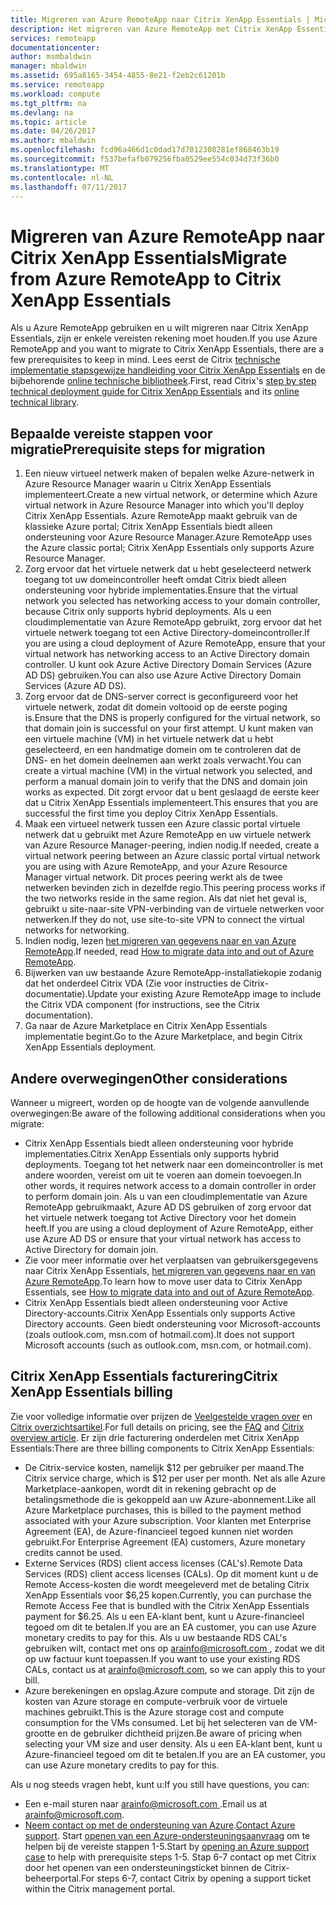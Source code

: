 ```yaml
---
title: Migreren van Azure RemoteApp naar Citrix XenApp Essentials | Microsoft Docs
description: Het migreren van Azure RemoteApp met Citrix XenApp Essentials
services: remoteapp
documentationcenter: 
author: msmbaldwin
manager: mbaldwin
ms.assetid: 695a8165-3454-4855-8e21-f2eb2c61201b
ms.service: remoteapp
ms.workload: compute
ms.tgt_pltfrm: na
ms.devlang: na
ms.topic: article
ms.date: 04/26/2017
ms.author: mbaldwin
ms.openlocfilehash: fcd96a466d1c0dad17d7012308281ef868463b19
ms.sourcegitcommit: f537befafb079256fba0529ee554c034d73f36b0
ms.translationtype: MT
ms.contentlocale: nl-NL
ms.lasthandoff: 07/11/2017
---
```

# <a name="migrate-from-azure-remoteapp-to-citrix-xenapp-essentials"></a><span data-ttu-id="3fa67-103">Migreren van Azure RemoteApp naar Citrix XenApp Essentials</span><span class="sxs-lookup"><span data-stu-id="3fa67-103">Migrate from Azure RemoteApp to Citrix XenApp Essentials</span></span>

<span data-ttu-id="3fa67-104">Als u Azure RemoteApp gebruiken en u wilt migreren naar Citrix XenApp Essentials, zijn er enkele vereisten rekening moet houden.</span><span class="sxs-lookup"><span data-stu-id="3fa67-104">If you use Azure RemoteApp and you want to migrate to Citrix XenApp Essentials, there are a few prerequisites to keep in mind.</span></span> <span data-ttu-id="3fa67-105">Lees eerst de Citrix [technische implementatie stapsgewijze handleiding voor Citrix XenApp Essentials](https://docs.citrix.com/content/dam/docs/en-us/citrix-cloud/downloads/xenapp-essentials-deployment-guide.pdf) en de bijbehorende [online technische bibliotheek](http://docs.citrix.com/en-us/citrix-cloud/xenapp-and-xendesktop-service/xenapp-essentials.html).</span><span class="sxs-lookup"><span data-stu-id="3fa67-105">First, read Citrix's [step by step technical deployment guide for Citrix XenApp Essentials](https://docs.citrix.com/content/dam/docs/en-us/citrix-cloud/downloads/xenapp-essentials-deployment-guide.pdf) and its [online technical library](http://docs.citrix.com/en-us/citrix-cloud/xenapp-and-xendesktop-service/xenapp-essentials.html).</span></span> 

## <a name="prerequisite-steps-for-migration"></a><span data-ttu-id="3fa67-106">Bepaalde vereiste stappen voor migratie</span><span class="sxs-lookup"><span data-stu-id="3fa67-106">Prerequisite steps for migration</span></span>

1. <span data-ttu-id="3fa67-107">Een nieuw virtueel netwerk maken of bepalen welke Azure-netwerk in Azure Resource Manager waarin u Citrix XenApp Essentials implementeert.</span><span class="sxs-lookup"><span data-stu-id="3fa67-107">Create a new virtual network, or determine which Azure virtual network in Azure Resource Manager into which you'll deploy Citrix XenApp Essentials.</span></span> <span data-ttu-id="3fa67-108">Azure RemoteApp maakt gebruik van de klassieke Azure portal; Citrix XenApp Essentials biedt alleen ondersteuning voor Azure Resource Manager.</span><span class="sxs-lookup"><span data-stu-id="3fa67-108">Azure RemoteApp uses the Azure classic portal; Citrix XenApp Essentials only supports Azure Resource Manager.</span></span>  
2. <span data-ttu-id="3fa67-109">Zorg ervoor dat het virtuele netwerk dat u hebt geselecteerd netwerk toegang tot uw domeincontroller heeft omdat Citrix biedt alleen ondersteuning voor hybride implementaties.</span><span class="sxs-lookup"><span data-stu-id="3fa67-109">Ensure that the virtual network you selected has networking access to your domain controller, because Citrix only supports hybrid deployments.</span></span> <span data-ttu-id="3fa67-110">Als u een cloudimplementatie van Azure RemoteApp gebruikt, zorg ervoor dat het virtuele netwerk toegang tot een Active Directory-domeincontroller.</span><span class="sxs-lookup"><span data-stu-id="3fa67-110">If you are using a cloud deployment of Azure RemoteApp, ensure that your virtual network has networking access to an Active Directory domain controller.</span></span> <span data-ttu-id="3fa67-111">U kunt ook Azure Active Directory Domain Services (Azure AD DS) gebruiken.</span><span class="sxs-lookup"><span data-stu-id="3fa67-111">You can also use Azure Active Directory Domain Services (Azure AD DS).</span></span> 
3. <span data-ttu-id="3fa67-112">Zorg ervoor dat de DNS-server correct is geconfigureerd voor het virtuele netwerk, zodat dit domein voltooid op de eerste poging is.</span><span class="sxs-lookup"><span data-stu-id="3fa67-112">Ensure that the DNS is properly configured for the virtual network, so that domain join is successful on your first attempt.</span></span> <span data-ttu-id="3fa67-113">U kunt maken van een virtuele machine (VM) in het virtuele netwerk dat u hebt geselecteerd, en een handmatige domein om te controleren dat de DNS- en het domein deelnemen aan werkt zoals verwacht.</span><span class="sxs-lookup"><span data-stu-id="3fa67-113">You can create a virtual machine (VM) in the virtual network you selected, and perform a manual domain join to verify that the DNS and domain join works as expected.</span></span> <span data-ttu-id="3fa67-114">Dit zorgt ervoor dat u bent geslaagd de eerste keer dat u Citrix XenApp Essentials implementeert.</span><span class="sxs-lookup"><span data-stu-id="3fa67-114">This ensures that you are successful the first time you deploy Citrix XenApp Essentials.</span></span> 
4. <span data-ttu-id="3fa67-115">Maak een virtueel netwerk tussen een Azure classic portal virtuele netwerk dat u gebruikt met Azure RemoteApp en uw virtuele netwerk van Azure Resource Manager-peering, indien nodig.</span><span class="sxs-lookup"><span data-stu-id="3fa67-115">If needed, create a virtual network peering between an Azure classic portal virtual network you are using with Azure RemoteApp, and your Azure Resource Manager virtual network.</span></span> <span data-ttu-id="3fa67-116">Dit proces peering werkt als de twee netwerken bevinden zich in dezelfde regio.</span><span class="sxs-lookup"><span data-stu-id="3fa67-116">This peering process works if the two networks reside in the same region.</span></span> <span data-ttu-id="3fa67-117">Als dat niet het geval is, gebruikt u site-naar-site VPN-verbinding van de virtuele netwerken voor netwerken.</span><span class="sxs-lookup"><span data-stu-id="3fa67-117">If they do not, use site-to-site VPN to connect the virtual networks for networking.</span></span> 
5. <span data-ttu-id="3fa67-118">Indien nodig, lezen [het migreren van gegevens naar en van Azure RemoteApp](remoteapp-migrate.md).</span><span class="sxs-lookup"><span data-stu-id="3fa67-118">If needed, read [How to migrate data into and out of Azure RemoteApp](remoteapp-migrate.md).</span></span> 
6. <span data-ttu-id="3fa67-119">Bijwerken van uw bestaande Azure RemoteApp-installatiekopie zodanig dat het onderdeel Citrix VDA (Zie voor instructies de Citrix-documentatie).</span><span class="sxs-lookup"><span data-stu-id="3fa67-119">Update your existing Azure RemoteApp image to include the Citrix VDA component (for instructions, see the Citrix documentation).</span></span> 
7. <span data-ttu-id="3fa67-120">Ga naar de Azure Marketplace en Citrix XenApp Essentials implementatie begint.</span><span class="sxs-lookup"><span data-stu-id="3fa67-120">Go to the Azure Marketplace, and begin Citrix XenApp Essentials deployment.</span></span>

## <a name="other-considerations"></a><span data-ttu-id="3fa67-121">Andere overwegingen</span><span class="sxs-lookup"><span data-stu-id="3fa67-121">Other considerations</span></span>

<span data-ttu-id="3fa67-122">Wanneer u migreert, worden op de hoogte van de volgende aanvullende overwegingen:</span><span class="sxs-lookup"><span data-stu-id="3fa67-122">Be aware of the following additional considerations when you migrate:</span></span>
- <span data-ttu-id="3fa67-123">Citrix XenApp Essentials biedt alleen ondersteuning voor hybride implementaties.</span><span class="sxs-lookup"><span data-stu-id="3fa67-123">Citrix XenApp Essentials only supports hybrid deployments.</span></span> <span data-ttu-id="3fa67-124">Toegang tot het netwerk naar een domeincontroller is met andere woorden, vereist om uit te voeren aan domein toevoegen.</span><span class="sxs-lookup"><span data-stu-id="3fa67-124">In other words, it requires network access to a domain controller in order to perform domain join.</span></span> <span data-ttu-id="3fa67-125">Als u van een cloudimplementatie van Azure RemoteApp gebruikmaakt, Azure AD DS gebruiken of zorg ervoor dat het virtuele netwerk toegang tot Active Directory voor het domein heeft.</span><span class="sxs-lookup"><span data-stu-id="3fa67-125">If you are using a cloud deployment of Azure RemoteApp, either use Azure AD DS or ensure that your virtual network has access to Active Directory for domain join.</span></span> 
- <span data-ttu-id="3fa67-126">Zie voor meer informatie over het verplaatsen van gebruikersgegevens naar Citrix XenApp Essentials, [het migreren van gegevens naar en van Azure RemoteApp](remoteapp-migrate.md).</span><span class="sxs-lookup"><span data-stu-id="3fa67-126">To learn how to move user data to Citrix XenApp Essentials, see [How to migrate data into and out of Azure RemoteApp](remoteapp-migrate.md).</span></span> 
- <span data-ttu-id="3fa67-127">Citrix XenApp Essentials biedt alleen ondersteuning voor Active Directory-accounts.</span><span class="sxs-lookup"><span data-stu-id="3fa67-127">Citrix XenApp Essentials only supports Active Directory accounts.</span></span> <span data-ttu-id="3fa67-128">Geen biedt ondersteuning voor Microsoft-accounts (zoals outlook.com, msn.com of hotmail.com).</span><span class="sxs-lookup"><span data-stu-id="3fa67-128">It does not support Microsoft accounts (such as outlook.com, msn.com, or hotmail.com).</span></span> 

## <a name="citrix-xenapp-essentials-billing"></a><span data-ttu-id="3fa67-129">Citrix XenApp Essentials facturering</span><span class="sxs-lookup"><span data-stu-id="3fa67-129">Citrix XenApp Essentials billing</span></span>

<span data-ttu-id="3fa67-130">Zie voor volledige informatie over prijzen de [Veelgestelde vragen over](https://www.citrix.com/global-partners/microsoft/resources/xenapp-essentials-faq.html#tab-30699) en [Citrix overzichtsartikel](https://www.citrix.com/global-partners/microsoft/remote-app.html).</span><span class="sxs-lookup"><span data-stu-id="3fa67-130">For full details on pricing, see the [FAQ](https://www.citrix.com/global-partners/microsoft/resources/xenapp-essentials-faq.html#tab-30699) and [Citrix overview article](https://www.citrix.com/global-partners/microsoft/remote-app.html).</span></span> <span data-ttu-id="3fa67-131">Er zijn drie facturering onderdelen met Citrix XenApp Essentials:</span><span class="sxs-lookup"><span data-stu-id="3fa67-131">There are three billing components to Citrix XenApp Essentials:</span></span>

- <span data-ttu-id="3fa67-132">De Citrix-service kosten, namelijk $12 per gebruiker per maand.</span><span class="sxs-lookup"><span data-stu-id="3fa67-132">The Citrix service charge, which is $12 per user per month.</span></span> <span data-ttu-id="3fa67-133">Net als alle Azure Marketplace-aankopen, wordt dit in rekening gebracht op de betalingsmethode die is gekoppeld aan uw Azure-abonnement.</span><span class="sxs-lookup"><span data-stu-id="3fa67-133">Like all Azure Marketplace purchases, this is billed to the payment method associated with your Azure subscription.</span></span> <span data-ttu-id="3fa67-134">Voor klanten met Enterprise Agreement (EA), de Azure-financieel tegoed kunnen niet worden gebruikt.</span><span class="sxs-lookup"><span data-stu-id="3fa67-134">For Enterprise Agreement (EA) customers, Azure monetary credits cannot be used.</span></span> 
- <span data-ttu-id="3fa67-135">Externe Services (RDS) client access licenses (CAL's).</span><span class="sxs-lookup"><span data-stu-id="3fa67-135">Remote Data Services (RDS) client access licenses (CALs).</span></span> <span data-ttu-id="3fa67-136">Op dit moment kunt u de Remote Access-kosten die wordt meegeleverd met de betaling Citrix XenApp Essentials voor $6,25 kopen.</span><span class="sxs-lookup"><span data-stu-id="3fa67-136">Currently, you can purchase the Remote Access Fee that is bundled with the Citrix XenApp Essentials payment for $6.25.</span></span> <span data-ttu-id="3fa67-137">Als u een EA-klant bent, kunt u Azure-financieel tegoed om dit te betalen.</span><span class="sxs-lookup"><span data-stu-id="3fa67-137">If you are an EA customer, you can use Azure monetary credits to pay for this.</span></span> <span data-ttu-id="3fa67-138">Als u uw bestaande RDS CAL's gebruiken wilt, contact met ons op [ arainfo@microsoft.com ](mailto:arainfo@microsoft.com), zodat we dit op uw factuur kunt toepassen.</span><span class="sxs-lookup"><span data-stu-id="3fa67-138">If you want to use your existing RDS CALs, contact us at [arainfo@microsoft.com](mailto:arainfo@microsoft.com), so we can apply this to your bill.</span></span> 
- <span data-ttu-id="3fa67-139">Azure berekeningen en opslag.</span><span class="sxs-lookup"><span data-stu-id="3fa67-139">Azure compute and storage.</span></span> <span data-ttu-id="3fa67-140">Dit zijn de kosten van Azure storage en compute-verbruik voor de virtuele machines gebruikt.</span><span class="sxs-lookup"><span data-stu-id="3fa67-140">This is the Azure storage cost and compute consumption for the VMs consumed.</span></span> <span data-ttu-id="3fa67-141">Let bij het selecteren van de VM-grootte en de gebruiker dichtheid prijzen.</span><span class="sxs-lookup"><span data-stu-id="3fa67-141">Be aware of pricing when selecting your VM size and user density.</span></span> <span data-ttu-id="3fa67-142">Als u een EA-klant bent, kunt u Azure-financieel tegoed om dit te betalen.</span><span class="sxs-lookup"><span data-stu-id="3fa67-142">If you are an EA customer, you can use Azure monetary credits to pay for this.</span></span>

<span data-ttu-id="3fa67-143">Als u nog steeds vragen hebt, kunt u:</span><span class="sxs-lookup"><span data-stu-id="3fa67-143">If you still have questions, you can:</span></span>
- <span data-ttu-id="3fa67-144">Een e-mail sturen naar [ arainfo@microsoft.com ](mailto:arainfo@microsoft.com).</span><span class="sxs-lookup"><span data-stu-id="3fa67-144">Email us at [arainfo@microsoft.com](mailto:arainfo@microsoft.com).</span></span>
- <span data-ttu-id="3fa67-145">[Neem contact op met de ondersteuning van Azure](https://portal.azure.com/?#blade/Microsoft_Azure_Support/HelpAndSupportBlade).</span><span class="sxs-lookup"><span data-stu-id="3fa67-145">[Contact Azure support](https://portal.azure.com/?#blade/Microsoft_Azure_Support/HelpAndSupportBlade).</span></span> <span data-ttu-id="3fa67-146">Start [openen van een Azure-ondersteuningsaanvraag](https://portal.azure.com/?#blade/Microsoft_Azure_Support/HelpAndSupportBlade) om te helpen bij de vereiste stappen 1-5.</span><span class="sxs-lookup"><span data-stu-id="3fa67-146">Start by [opening an Azure support case](https://portal.azure.com/?#blade/Microsoft_Azure_Support/HelpAndSupportBlade) to help with prerequisite steps 1-5.</span></span> <span data-ttu-id="3fa67-147">Stap 6-7 contact op met Citrix door het openen van een ondersteuningsticket binnen de Citrix-beheerportal.</span><span class="sxs-lookup"><span data-stu-id="3fa67-147">For steps 6-7, contact Citrix by opening a support ticket within the Citrix management portal.</span></span> 
